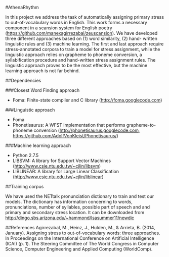 #AthenaRhythm

In this project we address the task of automatically assigning primary stress to out-of-vocabulary words in English.
This work forms a necessary component in a scansion system for English poetry (https://github.com/manexagirrezabal/zeuscansion).
We have developed three different approaches based on (1) word similarity, (2) hand- written linguistic rules and (3) machine learning.
The first and last approach require stress-annotated corpora to train a model for stress assignment, while the linguistic approach relies on grapheme to phoneme conversion, a syllabification procedure and hand-written stress assignment rules. The linguistic approach proves to be the most effective, but the machine learning approach is not far behind.

##Dependencies

###Closest Word Finding approach

- Foma: Finite-state compiler and C library (http://foma.googlecode.com)

###Linguistic approach

- Foma
- Phonetisaurus: A WFST implementation that performs grapheme-to-phoneme conversion (http://phonetisaurus.googlecode.com, https://github.com/AdolfVonKleist/Phonetisaurus/)

###Machine learning approach

- Python 2.7.5
- LIBSVM: A library for Support Vector Machines (http://www.csie.ntu.edu.tw/~cjlin/libsvm)
- LIBLINEAR: A library for Large Linear Classification (http://www.csie.ntu.edu.tw/~cjlin/liblinear)

##Training corpus

We have used the NETtalk pronunciation dictionary to train and test our models. The dictionary has information concerning to words, pronunciations, number of syllables, possible part of speech and and primary and secondary stress location. It can be downloaded from http://dingo.sbs.arizona.edu/~hammond/lsasummer11/newdic

##References
Agirrezabal, M., Heinz, J., Hulden, M., & Arrieta, B. (2014, January). Assigning stress to out-of-vocabulary words: three approaches. In Proceedings on the International Conference on Artificial Intelligence (ICAI) (p. 1). The Steering Committee of The World Congress in Computer Science, Computer Engineering and Applied Computing (WorldComp).

